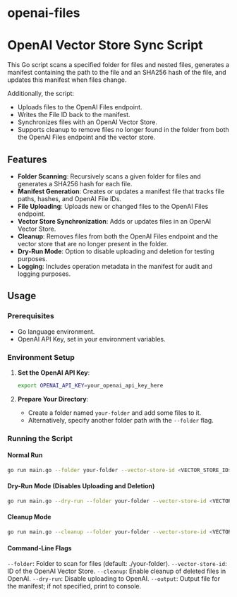 # openai-files
# OpenAI Vector Store Sync Script

This Go script scans a specified folder for files and nested files, generates a manifest containing the path to the file and an SHA256 hash of the file, and updates this manifest when files change.

Additionally, the script:
- Uploads files to the OpenAI Files endpoint.
- Writes the File ID back to the manifest.
- Synchronizes files with an OpenAI Vector Store.
- Supports cleanup to remove files no longer found in the folder from both the OpenAI Files endpoint and the vector store.

## Features

- **Folder Scanning**: Recursively scans a given folder for files and generates a SHA256 hash for each file.
- **Manifest Generation**: Creates or updates a manifest file that tracks file paths, hashes, and OpenAI File IDs.
- **File Uploading**: Uploads new or changed files to the OpenAI Files endpoint.
- **Vector Store Synchronization**: Adds or updates files in an OpenAI Vector Store.
- **Cleanup**: Removes files from both the OpenAI Files endpoint and the vector store that are no longer present in the folder.
- **Dry-Run Mode**: Option to disable uploading and deletion for testing purposes.
- **Logging**: Includes operation metadata in the manifest for audit and logging purposes.

## Usage

### Prerequisites

- Go language environment.
- OpenAI API Key, set in your environment variables.

### Environment Setup

1. **Set the OpenAI API Key**:

    ```bash
    export OPENAI_API_KEY=your_openai_api_key_here
    ```

2. **Prepare Your Directory**:
    - Create a folder named `your-folder` and add some files to it.
    - Alternatively, specify another folder path with the `--folder` flag.

### Running the Script

#### Normal Run

```bash
go run main.go --folder your-folder --vector-store-id <VECTOR_STORE_ID> --output manifest.json
```

#### Dry-Run Mode (Disables Uploading and Deletion)
```bash
go run main.go --dry-run --folder your-folder --vector-store-id <VECTOR_STORE_ID>
```

#### Cleanup Mode

```bash
go run main.go --cleanup --folder your-folder --vector-store-id <VECTOR_STORE_ID> --output manifest_updated.json
```

#### Command-Line Flags
`--folder`: Folder to scan for files (default: ./your-folder).
`--vector-store-id`: ID of the OpenAI Vector Store.
`--cleanup`: Enable cleanup of deleted files in OpenAI.
`--dry-run`: Disable uploading to OpenAI.
`--output`: Output file for the manifest; if not specified, print to console.
